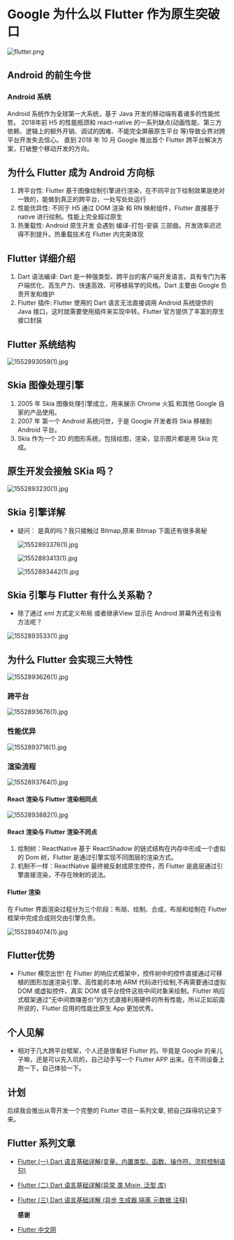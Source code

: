 # Google 为什么以 Flutter 作为原生突破口

![flutter.png](https://user-gold-cdn.xitu.io/2019/3/21/169a0ad070532752?w=1425&h=633&f=png&s=152122)

## Android 的前生今世

### Android 系统

Android 系统作为全球第一大系统，基于 Java 开发的移动端有着诸多的性能优势。 2018年前 H5 的性能瓶颈和 react-native 的一系列缺点\(动画性能、第三方依赖、逻辑上的额外开销、调试的困难、不能完全屏蔽原生平台 等\)导致业界对跨平台开发失去信心。 直到 2018 年 10 月 Google 推出首个 Flutter 跨平台解决方案，打破整个移动开发的方向。

## 为什么 Flutter 成为 Android 方向标

1. 跨平台性: Flutter 基于图像绘制引擎进行渲染，在不同平台下绘制效果是绝对一致的，能做到真正的跨平台，一处写处处运行
2. 性能优异性: 不同于 H5 通过 DOM 渲染 和 RN 映射组件，Flutter 直接基于 native 进行绘制。性能上完全超过原生
3. 热重载性: Android 原生开发  会遇到 编译-打包-安装 三部曲。开发效率迟迟得不到提升。热重载技术在 Flutter 内完美体现

## Flutter 详细介绍

1. Dart 语法编译: Dart 是一种强类型、跨平台的客户端开发语言。具有专门为客户端优化、高生产力、快速高效、可移植易学的风格。Dart 主要由 Google 负责开发和维护
2. Flutter 插件: Flutter 使用的 Dart 语言无法直接调用 Android 系统提供的 Java 接口，这时就需要使用插件来实现中转。Flutter 官方提供了丰富的原生接口封装

## Flutter 系统结构

![1552893059\(1\).jpg](https://user-gold-cdn.xitu.io/2019/3/20/1699a152cf1f8708?w=1395&h=590&f=png&s=182291)

## Skia 图像处理引擎

1. 2005 年 Skia 图像处理引擎成立，用来展示 Chrome  火狐 和其他 Google 自家的产品使用。
2. 2007 年 第一个 Android 系统问世，于是 Google 开发者将 Skia 移植到 Android 平台。
3. Skia 作为一个 2D 的图形系统，包括绘图，渲染，显示图片都是用 Skia 完成。

## 原生开发会接触 SKia 吗？

![1552893230\(1\).jpg](https://user-gold-cdn.xitu.io/2019/3/20/1699a152cf2bb69e?w=886&h=483&f=png&s=23885)

## Skia 引擎详解

* 疑问： 是真的吗？我只接触过 Bitmap,原来 Bitmap 下面还有很多奥秘

  ![1552893376\(1\).jpg](https://user-gold-cdn.xitu.io/2019/3/20/1699a152cf298f53?w=788&h=58&f=png&s=6520)

  ![1552893413\(1\).jpg](https://user-gold-cdn.xitu.io/2019/3/20/1699a152cf4670bf?w=865&h=523&f=png&s=18617)

  ![1552893442\(1\).jpg](https://user-gold-cdn.xitu.io/2019/3/20/1699a152cf67f1c3?w=849&h=527&f=png&s=17648)

## Skia 引擎与 Flutter 有什么关系勒？

* 除了通过 xml 方式定义布局 或者继承View  显示在 Android 屏幕外还有没有方法呢？

![1552893533\(1\).jpg](https://user-gold-cdn.xitu.io/2019/3/20/1699a153028177d6?w=849&h=107&f=png&s=3087)

## 为什么 Flutter 会实现三大特性

![1552893626\(1\).jpg](https://user-gold-cdn.xitu.io/2019/3/20/1699a152ffff7149?w=718&h=508&f=png&s=16860)

### 跨平台

![1552893676\(1\).jpg](https://user-gold-cdn.xitu.io/2019/3/20/1699a15302c5c78d?w=1024&h=639&f=png&s=259099)

### 性能优异

![1552893718\(1\).jpg](https://user-gold-cdn.xitu.io/2019/3/20/1699a1530b8c7ecf?w=1351&h=620&f=png&s=25966)

### 渲染流程

![1552893764\(1\).jpg](https://user-gold-cdn.xitu.io/2019/3/20/1699a1530095b566?w=1373&h=733&f=png&s=55005)

#### React 渲染与 Flutter 渲染相同点

![1552893882\(1\).jpg](https://user-gold-cdn.xitu.io/2019/3/20/1699a152f850226b?w=1147&h=585&f=png&s=29703)

#### React 渲染与 Flutter 渲染不同点

1. 绘制树：ReactNative 基于 ReactShadow 的链式结构在内存中形成一个虚拟的 Dom 树，Flutter 是通过引擎实现不同图层的渲染方式。
2. 机制不一样：ReactNative 最终被反射成原生控件，而 Flutter 是底层通过引擎直接渲染，不存在映射的说法。

#### Flutter 渲染

在 Flutter 界面渲染过程分为三个阶段：布局、绘制、合成，布局和绘制在 Flutter 框架中完成合成则交由引擎负责。

![1552894074\(1\).jpg](https://user-gold-cdn.xitu.io/2019/3/20/1699a1531bf5d65d?w=1161&h=617&f=png&s=43670)

## Flutter优势

* Flutter 横空出世! 在 Flutter 的响应式框架中，控件树中的控件直接通过可移植的图形加速渲染引擎、⾼性能的本地 ARM 代码进⾏绘制,不再需要通过虚拟 DOM 或虚拟控件、真实 DOM 或平台控件这些中间对象来绘制。Flutter 响应式框架通过“⽆中间商赚差价”的⽅式直接利⽤硬件的所有性能，所以正如前⾯所说的，Flutter 应⽤的性能⽐原⽣ App 更加优秀。

## 个人见解

* 相对于几大跨平台框架，个人还是很看好 Flutter 的。毕竟是 Google 的亲儿子嘛，还是可以先入坑的，自己动手写一个 Flutter APP 出来。在不同设备上跑一下，自己体验一下。

## 计划

后续我会推出从零开发一个完整的 Flutter 项目一系列文章, 把自己踩得坑记录下来。

## Flutter 系列文章

* [Flutter \(一\) Dart 语言基础详解\(变量、内置类型、函数、操作符、流程控制语句\)](https://juejin.im/post/5c91ed15518825573578c31f)
* [Flutter \(二\) Dart 语言基础详解\(异常,类,Mixin, 泛型,库\)](https://juejin.im/post/5c939b275188252d863cc797)
* [Flutter \(三\) Dart 语言基础详解 \(异步,生成器,隔离,元数据,注释\)](https://juejin.im/post/5c962b356fb9a0710e47e361)

  **感谢**

* [Flutter 中文网](https://flutterchina.club/)

